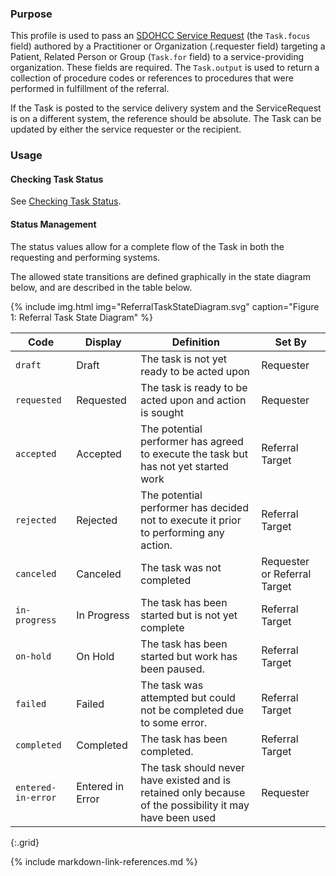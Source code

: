 
### Purpose
This profile is used to pass an [SDOHCC Service Request](StructureDefinition-SDOHCC-ServiceRequest.html) (the `Task.focus` field) authored by a Practitioner or Organization (.requester field) targeting a Patient, Related Person or Group (`Task.for` field) to a service-providing organization. These fields are required.  The `Task.output` is used to return a collection of procedure codes or references to procedures that were performed in fulfillment of the referral.

If the Task is posted to the service delivery system and the ServiceRequest is on a different system, the reference should be absolute.
The Task can be updated by either the service requester or the recipient.

### Usage

#### Checking Task Status
See [Checking Task Status](checking_task_status.html).


#### Status Management
The status values allow for a complete flow of the Task in both the requesting and performing systems.

The allowed state transitions are defined graphically in the state diagram below, and are described in the table below.

{% include img.html img="ReferralTaskStateDiagram.svg" caption="Figure 1: Referral Task State Diagram" %}

| Code | Display | Definition | Set By |
| ---- | ------- | ---------- | ------ |
| `draft` | Draft | The task is not yet ready to be acted upon | Requester |
| `requested` | Requested | The task is ready to be acted upon and action is sought | Requester |
| `accepted` | Accepted | The potential performer has agreed to execute the task but has not yet started work | Referral Target |
| `rejected` | Rejected | The potential performer has decided not to execute it prior to performing any action. | Referral Target |
| `canceled`  |Canceled  | The task was not completed | Requester or Referral Target |
| `in-progress` | In Progress | The task has been started but is not yet complete | Referral Target |
| `on-hold`  |On Hold | The task has been started but work has been paused. | Referral Target  |
| `failed` | Failed | The task was attempted but could not be completed due to some error. |  Referral Target|
| `completed` | Completed | The task has been completed. |  Referral Target|
| `entered-in-error` | Entered in Error | The task should never have existed and is retained only because of the possibility it may have been used | Requester |
{:.grid}


{% include markdown-link-references.md %}